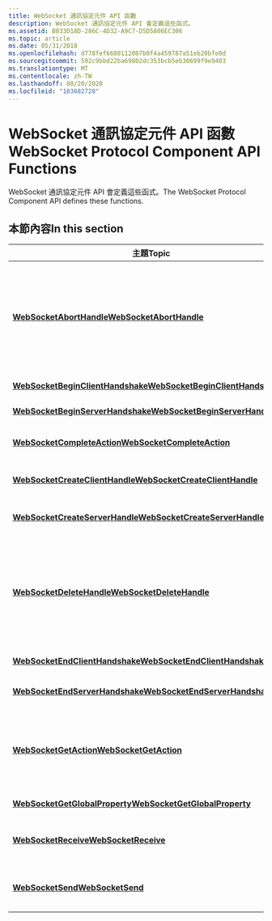 ```yaml
---
title: WebSocket 通訊協定元件 API 函數
description: WebSocket 通訊協定元件 API 會定義這些函式。
ms.assetid: B833D18D-286C-4D32-A9C7-D5D5806EC306
ms.topic: article
ms.date: 05/31/2018
ms.openlocfilehash: d778fef6680112007b0f4a459787a51eb20bfe0d
ms.sourcegitcommit: 592c9bbd22ba69802dc353bcb5eb30699f9e9403
ms.translationtype: MT
ms.contentlocale: zh-TW
ms.lasthandoff: 08/20/2020
ms.locfileid: "103682728"
---
```

# <a name="websocket-protocol-component-api-functions"></a><span data-ttu-id="73ef0-103">WebSocket 通訊協定元件 API 函數</span><span class="sxs-lookup"><span data-stu-id="73ef0-103">WebSocket Protocol Component API Functions</span></span>

<span data-ttu-id="73ef0-104">WebSocket 通訊協定元件 API 會定義這些函式。</span><span class="sxs-lookup"><span data-stu-id="73ef0-104">The WebSocket Protocol Component API defines these functions.</span></span>

## <a name="in-this-section"></a><span data-ttu-id="73ef0-105">本節內容</span><span class="sxs-lookup"><span data-stu-id="73ef0-105">In this section</span></span>



| <span data-ttu-id="73ef0-106">主題</span><span class="sxs-lookup"><span data-stu-id="73ef0-106">Topic</span></span>                                                                             | <span data-ttu-id="73ef0-107">描述</span><span class="sxs-lookup"><span data-stu-id="73ef0-107">Description</span></span>                                                                                                                                                                                                 |
|-----------------------------------------------------------------------------------|-------------------------------------------------------------------------------------------------------------------------------------------------------------------------------------------------------------|
| [<span data-ttu-id="73ef0-108">**WebSocketAbortHandle**</span><span class="sxs-lookup"><span data-stu-id="73ef0-108">**WebSocketAbortHandle**</span></span>](/windows/desktop/api/Websocket/nf-websocket-websocketaborthandle)<br/>                   | <span data-ttu-id="73ef0-109">中止 [**WebSocketCreateClientHandle**](/windows/desktop/api/websocket/nf-websocket-websocketcreateclienthandle) 或 [**WebSocketCreateServerHandle**](/windows/desktop/api/websocket/nf-websocket-websocketcreateserverhandle)所建立的 WebSocket 會話控制碼。</span><span class="sxs-lookup"><span data-stu-id="73ef0-109">aborts a WebSocket session handle created by [**WebSocketCreateClientHandle**](/windows/desktop/api/websocket/nf-websocket-websocketcreateclienthandle) or [**WebSocketCreateServerHandle**](/windows/desktop/api/websocket/nf-websocket-websocketcreateserverhandle).</span></span><br/>   |
| [<span data-ttu-id="73ef0-110">**WebSocketBeginClientHandshake**</span><span class="sxs-lookup"><span data-stu-id="73ef0-110">**WebSocketBeginClientHandshake**</span></span>](/windows/desktop/api/Websocket/nf-websocket-websocketbeginclienthandshake)<br/> | <span data-ttu-id="73ef0-111">開始用戶端交握。</span><span class="sxs-lookup"><span data-stu-id="73ef0-111">begins the client-side handshake.</span></span><br/>                                                                                                                                                                |
| [<span data-ttu-id="73ef0-112">**WebSocketBeginServerHandshake**</span><span class="sxs-lookup"><span data-stu-id="73ef0-112">**WebSocketBeginServerHandshake**</span></span>](/windows/desktop/api/Websocket/nf-websocket-websocketbeginserverhandshake)<br/> | <span data-ttu-id="73ef0-113">開始伺服器端信號交換。</span><span class="sxs-lookup"><span data-stu-id="73ef0-113">begins the server-side handshake.</span></span><br/>                                                                                                                                                                |
| [<span data-ttu-id="73ef0-114">**WebSocketCompleteAction**</span><span class="sxs-lookup"><span data-stu-id="73ef0-114">**WebSocketCompleteAction**</span></span>](/windows/desktop/api/Websocket/nf-websocket-websocketcompleteaction)<br/>             | <span data-ttu-id="73ef0-115">完成 [**WebSocketGetAction**](/windows/desktop/api/websocket/nf-websocket-websocketgetaction)啟動的動作。</span><span class="sxs-lookup"><span data-stu-id="73ef0-115">completes an action started by [**WebSocketGetAction**](/windows/desktop/api/websocket/nf-websocket-websocketgetaction).</span></span><br/>                                                                                                             |
| [<span data-ttu-id="73ef0-116">**WebSocketCreateClientHandle**</span><span class="sxs-lookup"><span data-stu-id="73ef0-116">**WebSocketCreateClientHandle**</span></span>](/windows/desktop/api/Websocket/nf-websocket-websocketcreateclienthandle)<br/>     | <span data-ttu-id="73ef0-117">建立用戶端 WebSocket 會話控制碼。</span><span class="sxs-lookup"><span data-stu-id="73ef0-117">creates a client-side WebSocket session handle.</span></span><br/>                                                                                                                                                  |
| [<span data-ttu-id="73ef0-118">**WebSocketCreateServerHandle**</span><span class="sxs-lookup"><span data-stu-id="73ef0-118">**WebSocketCreateServerHandle**</span></span>](/windows/desktop/api/Websocket/nf-websocket-websocketcreateserverhandle)<br/>     | <span data-ttu-id="73ef0-119">建立伺服器端 WebSocket 會話控制碼。</span><span class="sxs-lookup"><span data-stu-id="73ef0-119">creates a server-side WebSocket session handle.</span></span><br/>                                                                                                                                                  |
| [<span data-ttu-id="73ef0-120">**WebSocketDeleteHandle**</span><span class="sxs-lookup"><span data-stu-id="73ef0-120">**WebSocketDeleteHandle**</span></span>](/windows/desktop/api/Websocket/nf-websocket-websocketdeletehandle)<br/>                 | <span data-ttu-id="73ef0-121">刪除由 [**WebSocketCreateClientHandle**](/windows/desktop/api/websocket/nf-websocket-websocketcreateclienthandle) 或 [**WebSocketCreateServerHandle**](/windows/desktop/api/websocket/nf-websocket-websocketcreateserverhandle)所建立的 WebSocket 會話控制碼。</span><span class="sxs-lookup"><span data-stu-id="73ef0-121">deletes a WebSocket session handle created by [**WebSocketCreateClientHandle**](/windows/desktop/api/websocket/nf-websocket-websocketcreateclienthandle) or [**WebSocketCreateServerHandle**](/windows/desktop/api/websocket/nf-websocket-websocketcreateserverhandle).</span></span><br/>  |
| [<span data-ttu-id="73ef0-122">**WebSocketEndClientHandshake**</span><span class="sxs-lookup"><span data-stu-id="73ef0-122">**WebSocketEndClientHandshake**</span></span>](/windows/desktop/api/Websocket/nf-websocket-websocketendclienthandshake)<br/>     | <span data-ttu-id="73ef0-123">完成用戶端交握。</span><span class="sxs-lookup"><span data-stu-id="73ef0-123">completes the client-side handshake.</span></span><br/>                                                                                                                                                             |
| [<span data-ttu-id="73ef0-124">**WebSocketEndServerHandshake**</span><span class="sxs-lookup"><span data-stu-id="73ef0-124">**WebSocketEndServerHandshake**</span></span>](/windows/desktop/api/Websocket/nf-websocket-websocketendserverhandshake)<br/>     | <span data-ttu-id="73ef0-125">完成伺服器端信號交換。</span><span class="sxs-lookup"><span data-stu-id="73ef0-125">completes the server-side handshake.</span></span><br/>                                                                                                                                                             |
| [<span data-ttu-id="73ef0-126">**WebSocketGetAction**</span><span class="sxs-lookup"><span data-stu-id="73ef0-126">**WebSocketGetAction**</span></span>](/windows/desktop/api/Websocket/nf-websocket-websocketgetaction)<br/>                       | <span data-ttu-id="73ef0-127">傳回 [**WebSocketSend**](/windows/desktop/api/websocket/nf-websocket-websocketsend)、 [**WebSocketReceive**](/windows/desktop/api/websocket/nf-websocket-websocketreceive) 或 [**WebSocketCompleteAction**](/windows/desktop/api/websocket/nf-websocket-websocketcompleteaction)呼叫的動作。</span><span class="sxs-lookup"><span data-stu-id="73ef0-127">returns an action from a call to [**WebSocketSend**](/windows/desktop/api/websocket/nf-websocket-websocketsend), [**WebSocketReceive**](/windows/desktop/api/websocket/nf-websocket-websocketreceive) or [**WebSocketCompleteAction**](/windows/desktop/api/websocket/nf-websocket-websocketcompleteaction).</span></span><br/> |
| [<span data-ttu-id="73ef0-128">**WebSocketGetGlobalProperty**</span><span class="sxs-lookup"><span data-stu-id="73ef0-128">**WebSocketGetGlobalProperty**</span></span>](/windows/desktop/api/Websocket/nf-websocket-websocketgetglobalproperty)<br/>       | <span data-ttu-id="73ef0-129">取得單一 WebSocket 屬性。</span><span class="sxs-lookup"><span data-stu-id="73ef0-129">gets a single WebSocket property.</span></span><br/>                                                                                                                                                                |
| [<span data-ttu-id="73ef0-130">**WebSocketReceive**</span><span class="sxs-lookup"><span data-stu-id="73ef0-130">**WebSocketReceive**</span></span>](/windows/desktop/api/Websocket/nf-websocket-websocketreceive)<br/>                           | <span data-ttu-id="73ef0-131">將接收作業加入至通訊協定元件作業佇列。</span><span class="sxs-lookup"><span data-stu-id="73ef0-131">adds a receive operation to the protocol component operation queue.</span></span><br/>                                                                                                                              |
| [<span data-ttu-id="73ef0-132">**WebSocketSend**</span><span class="sxs-lookup"><span data-stu-id="73ef0-132">**WebSocketSend**</span></span>](/windows/desktop/api/Websocket/nf-websocket-websocketsend)<br/>                                 | <span data-ttu-id="73ef0-133">將傳送作業加入至通訊協定元件作業佇列。</span><span class="sxs-lookup"><span data-stu-id="73ef0-133">adds a send operation to the protocol component operation queue.</span></span><br/>                                                                                                                                 |



 

 

